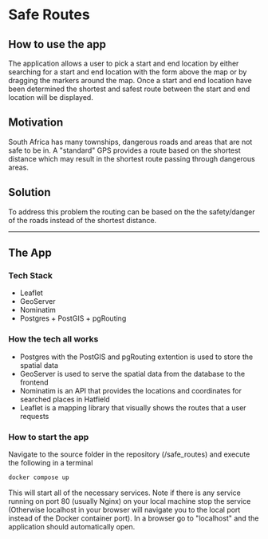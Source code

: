 # Safe Routes

## How to use the app

The application allows a user to pick a start and end location by either searching for a start and end location with the form above the map or by dragging the markers around the map. Once a start and end location have been determined the shortest and safest route between the start and end location will be displayed.

## Motivation

South Africa has many townships, dangerous roads and areas that are not safe to be in. A "standard" GPS provides a route based on the shortest distance which may result in the shortest route passing through dangerous areas.

## Solution

To address this problem the routing can be based on the the safety/danger of the roads instead of the shortest distance.

---

## The App

### Tech Stack

- Leaflet
- GeoServer
- Nominatim
- Postgres + PostGIS + pgRouting

### How the tech all works

- Postgres with the PostGIS and pgRouting extention is used to store the spatial data
- GeoServer is used to serve the spatial data from the database to the frontend
- Nominatim is an API that provides the locations and coordinates for searched places in Hatfield
- Leaflet is a mapping library that visually shows the routes that a user requests

### How to start the app

Navigate to the source folder in the repository (/safe_routes) and execute the following in a terminal

```bash
docker compose up
```

This will start all of the necessary services. Note if there is any service running on port 80 (usually Nginx) on your local machine stop the service (Otherwise localhost in your browser will navigate you to the local port instead of the Docker container port). In a browser go to "localhost" and the application should automatically open.
